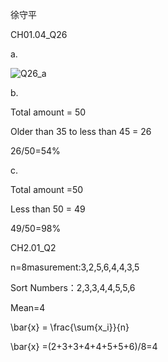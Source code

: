 徐守平

CH01.04_Q26

a.

![Q26_a](https://github.com/user-attachments/assets/29564c89-02ad-425d-87ef-b2348a6101ce)

b.

Total amount = 50

Older than 35 to less than 45 = 26

26/50=54%

c.

Total amount =50

Less than 50 = 49

49/50=98%

CH2.01_Q2

n=8masurement:3,2,5,6,4,4,3,5

Sort Numbers：2,3,3,4,4,5,5,6

Mean=4

\bar{x} = \frac{\sum{x_i}}{n}

\bar{x} =(2+3+3+4+4+5+5+6)/8=4
